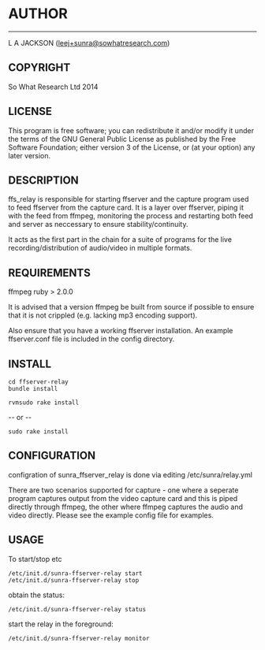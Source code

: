 # AUTHOR
------
L A JACKSON (leej+sunra@sowhatresearch.com)

COPYRIGHT
---------
So What Research Ltd 2014

LICENSE
-------
This program is free software; you can redistribute it and/or modify it under
the terms of the GNU General Public License as published by the Free Software
Foundation; either version 3 of the License, or (at your option) any later
version.

DESCRIPTION
-----------
ffs_relay is responsible for starting ffserver and the capture program used to
feed ffserver from the capture card. It is a layer over ffserver, piping it
with the feed from ffmpeg, monitoring the process and restarting both feed and
server as neccessary to ensure stability/continuity. 

It acts as the first part in the chain for a suite of programs for the live
recording/distribution of audio/video in multiple formats.

REQUIREMENTS
-------------
ffmpeg
ruby > 2.0.0

It is advised that a version ffmpeg be built from source if possible to ensure
that it is not crippled (e.g. lacking mp3 encoding support). 

Also ensure that you have a working ffserver installation. An example
ffserver.conf file is included in the config directory.

INSTALL
------------
    cd ffserver-relay
    bundle install

    rvmsudo rake install

-- or --

    sudo rake install

CONFIGURATION
-------------
configration of sunra_ffserver_relay is done via editing /etc/sunra/relay.yml

There are two scenarios supported for capture - one where a seperate program
captures output from the video capture card and this is piped directly through
ffmpeg, the other where ffmpeg captures the audio and video directly. Please
see the example config file for examples.

USAGE
----------
To start/stop etc

    /etc/init.d/sunra-ffserver-relay start
    /etc/init.d/sunra-ffserver-relay stop

obtain the status:

    /etc/init.d/sunra-ffserver-relay status

start the relay in the foreground:

    /etc/init.d/sunra-ffserver-relay monitor


